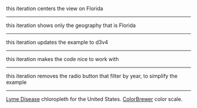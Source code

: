 this iteration centers the view on Florida

---

this iteration shows only the geography that is Florida

---

this iteration updates the example to d3v4

---

this iteration makes the code nice to work with

---

this iteration removes the radio button that filter by year, to simplify the example

---

[Lyme Disease](http://catalog.data.gov/dataset/lymedisease-9211-county) chloropleth for the United States. 
[ColorBrewer](http://colorbrewer2.org/) color scale.